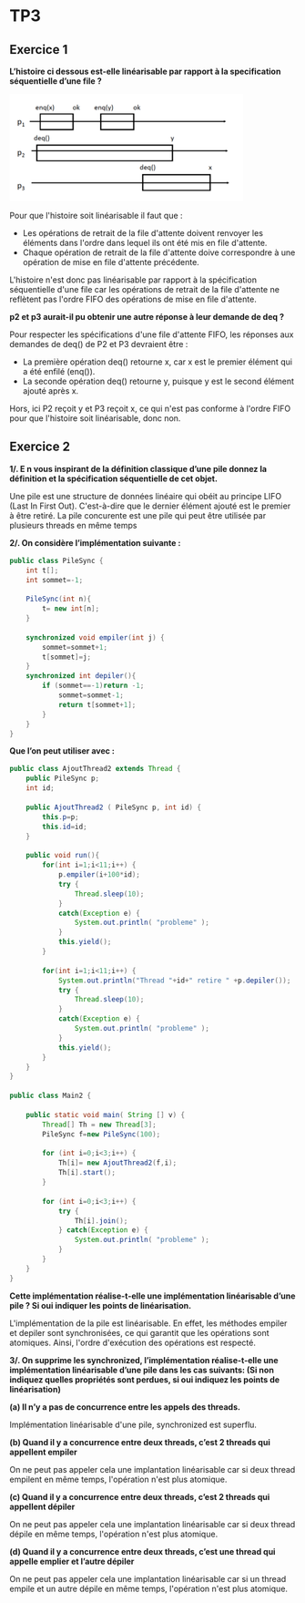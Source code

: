 # TP3

## Exercice 1

**L’histoire ci dessous est-elle linéarisable par rapport à la specification séquentielle d’une file ?**

![histoire](./histoire.png)

Pour que l'histoire soit linéarisable il faut que :
- Les opérations de retrait de la file d'attente doivent renvoyer les éléments dans l'ordre dans lequel ils ont été mis en file d'attente.
- Chaque opération de retrait de la file d'attente doive correspondre à une opération de mise en file d'attente précédente.

L'histoire n'est donc pas linéarisable par rapport à la spécification séquentielle d'une file car les opérations de retrait de la file d'attente ne reflètent pas l'ordre FIFO des opérations de mise en file d'attente.

**p2 et p3 aurait-il pu obtenir une autre réponse à leur demande de deq ?**

Pour respecter les spécifications d'une file d'attente FIFO, les réponses aux demandes de deq() de P2 et P3 devraient être :
- La première opération deq() retourne x, car x est le premier élément qui a été enfilé (enq()).
- La seconde opération deq() retourne y, puisque y est le second élément ajouté après x.

Hors, ici P2 reçoit y et P3 reçoit x, ce qui n'est pas conforme à l'ordre FIFO pour que l'histoire soit linéarisable, donc non.

## Exercice 2

**1/. E n vous inspirant de la définition classique d’une pile donnez la définition et la spécification séquentielle de cet objet.**

Une pile est une structure de données linéaire qui obéit au principe LIFO (Last In First Out). C'est-à-dire que le dernier élément ajouté est le premier à être retiré. La pile concurente est une pile qui peut être utilisée par plusieurs threads en même temps

**2/. On considère l’implémentation suivante :**

```java
public class PileSync {
    int t[];
    int sommet=-1;

    PileSync(int n){
        t= new int[n];
    }

    synchronized void empiler(int j) {
        sommet=sommet+1;
        t[sommet]=j;
    }
    synchronized int depiler(){
        if (sommet==-1)return -1;
            sommet=sommet-1;
            return t[sommet+1];
        }
    }
}
```

**Que l’on peut utiliser avec :**

```java	
public class AjoutThread2 extends Thread {
    public PileSync p;
    int id;
    
    public AjoutThread2 ( PileSync p, int id) {
        this.p=p;
        this.id=id;
    }

    public void run(){
        for(int i=1;i<11;i++) {
            p.empiler(i+100*id);
            try {
                Thread.sleep(10);
            }
            catch(Exception e) { 
                System.out.println( "probleme" );
            }
            this.yield();
        }

        for(int i=1;i<11;i++) {
            System.out.println("Thread "+id+" retire " +p.depiler());
            try {
                Thread.sleep(10);
            }
            catch(Exception e) { 
                System.out.println( "probleme" );
            }
            this.yield();
        }
    }
}

public class Main2 {

    public static void main( String [] v) {
        Thread[] Th = new Thread[3];
        PileSync f=new PileSync(100);

        for (int i=0;i<3;i++) {
            Th[i]= new AjoutThread2(f,i);
            Th[i].start();
        }
        
        for (int i=0;i<3;i++) { 
            try {
                Th[i].join();
            } catch(Exception e) {
                System.out.println( "probleme" );
            }
        }
    }
}
```

**Cette implémentation réalise-t-elle une implémentation linéarisable d’une pile ? Si oui indiquer les points de linéarisation.**

L'implémentation de la pile est linéarisable. En effet, les méthodes empiler et depiler sont synchronisées, ce qui garantit que les opérations sont atomiques. Ainsi, l'ordre d'exécution des opérations est respecté.

**3/. On supprime les synchronized, l’implémentation réalise-t-elle une implémentation linéarisable d’une pile dans les cas suivants: (Si non indiquez quelles propriétés sont perdues, si oui indiquez les points de linéarisation)**

**(a) Il n’y a pas de concurrence entre les appels des threads.**

Implémentation linéarisable d'une pile, synchronized est superflu.

**(b) Quand il y a concurrence entre deux threads, c’est 2 threads qui appellent empiler**

On ne peut pas appeler cela une implantation linéarisable car si deux thread empilent en même temps, l'opération n'est plus atomique.

**(c) Quand il y a concurrence entre deux threads, c’est 2 threads qui appellent dépiler**

On ne peut pas appeler cela une implantation linéarisable car si deux thread dépile en même temps, l'opération n'est plus atomique.

**(d) Quand il y a concurrence entre deux threads, c’est une thread qui appelle emplier et l’autre dépiler**

On ne peut pas appeler cela une implantation linéarisable car si un thread empile et un autre dépile en même temps, l'opération n'est plus atomique.